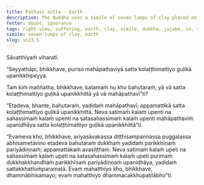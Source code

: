 ```yaml
---
title: Pathavī sutta - Earth
description: The Buddha uses a simile of seven lumps of clay placed on the great earth to illustrate the extent of suffering that is exhausted and overcome by a disciple of the Noble Ones who has attained right view.
fetter: doubt, ignorance
tags: right view, suffering, earth, clay, simile, dukkha, jujube, sn, sn12-21, sn13
simile: seven lumps of clay, earth
slug: sn13.5
---
```


Sāvatthiyaṁ viharati.

“Seyyathāpi, bhikkhave, puriso mahāpathaviyā satta kolaṭṭhimattiyo guḷikā upanikkhipeyya.

Taṁ kiṁ maññatha, bhikkhave, katamaṁ nu kho bahutaraṁ, yā vā satta kolaṭṭhimattiyo guḷikā upanikkhittā yā vā mahāpathavī”ti?

“Etadeva, bhante, bahutaraṁ, yadidaṁ mahāpathavī; appamattikā satta kolaṭṭhimattiyo guḷikā upanikkhittā. Neva satimaṁ kalaṁ upenti na sahassimaṁ kalaṁ upenti na satasahassimaṁ kalaṁ upenti mahāpathaviṁ upanidhāya satta kolaṭṭhimattiyo guḷikā upanikkhittā”ti.

“Evameva kho, bhikkhave, ariyasāvakassa diṭṭhisampannassa puggalassa abhisametāvino etadeva bahutaraṁ dukkhaṁ yadidaṁ parikkhīṇaṁ pariyādiṇṇaṁ; appamattakaṁ avasiṭṭhaṁ. Neva satimaṁ kalaṁ upeti na sahassimaṁ kalaṁ upeti na satasahassimaṁ kalaṁ upeti purimaṁ dukkhakkhandhaṁ parikkhīṇaṁ pariyādiṇṇaṁ upanidhāya, yadidaṁ sattakkhattuṁparamatā. Evaṁ mahatthiyo kho, bhikkhave, dhammābhisamayo; evaṁ mahatthiyo dhammacakkhupaṭilābho”ti.
